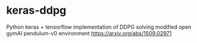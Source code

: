 # keras-ddpg
Python keras + tensorflow implementation of DDPG solving modified open gymAI pendulum-v0 environment
https://arxiv.org/abs/1509.02971
